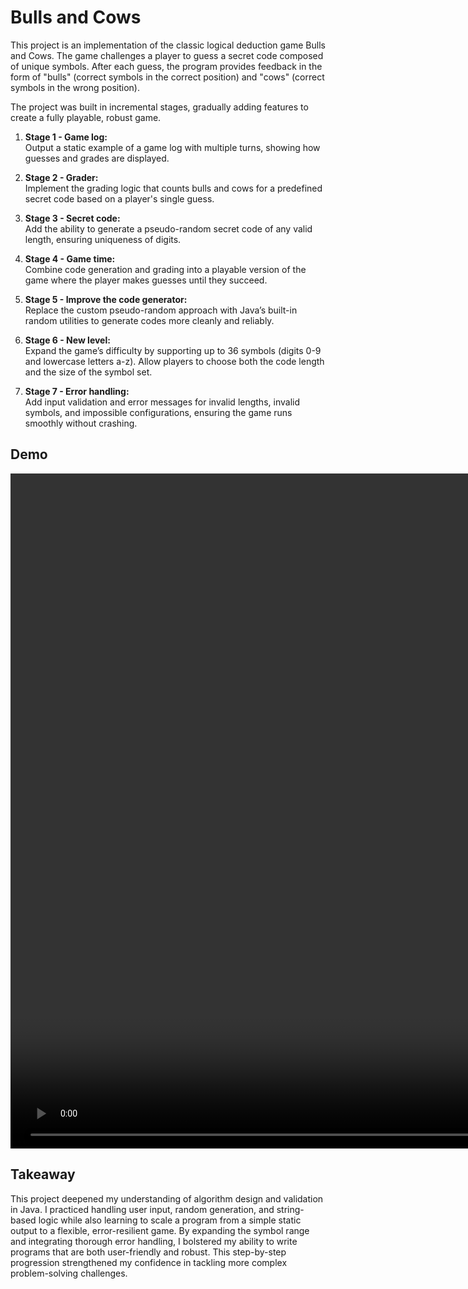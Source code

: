 # Bulls and Cows

This project is an implementation of the classic logical deduction game Bulls and Cows. The game challenges a player to
guess a secret code composed of unique symbols. After each guess, the program provides feedback in the form of "bulls"
(correct symbols in the correct position) and "cows" (correct symbols in the wrong position).

The project was built in incremental stages, gradually adding features to create a fully playable, robust game.

1. **Stage 1 - Game log:**  
   Output a static example of a game log with multiple turns, showing how guesses and grades are displayed.

2. **Stage 2 - Grader:**  
   Implement the grading logic that counts bulls and cows for a predefined secret code based on a player's single guess.

3. **Stage 3 - Secret code:**  
   Add the ability to generate a pseudo-random secret code of any valid length, ensuring uniqueness of digits.

4. **Stage 4 - Game time:**  
   Combine code generation and grading into a playable version of the game where the player makes guesses until they
   succeed.

5. **Stage 5 - Improve the code generator:**  
   Replace the custom pseudo-random approach with Java’s built-in random utilities to generate codes more cleanly and
   reliably.

6. **Stage 6 - New level:**  
   Expand the game’s difficulty by supporting up to 36 symbols (digits 0-9 and lowercase letters a-z). Allow players to
   choose both the code length and the size of the symbol set.

7. **Stage 7 - Error handling:**  
   Add input validation and error messages for invalid lengths, invalid symbols, and impossible configurations, ensuring
   the game runs smoothly without crashing.

## Demo

<video width="1920" height="1080" align="center" src=""></video>

## Takeaway

This project deepened my understanding of algorithm design and validation in Java. I practiced handling user input,
random generation, and string-based logic while also learning to scale a program from a simple static output to a
flexible, error-resilient game. By expanding the symbol range and integrating thorough error handling, I bolstered my
ability to write programs that are both user-friendly and robust. This step-by-step progression strengthened my
confidence in tackling more complex problem-solving challenges.